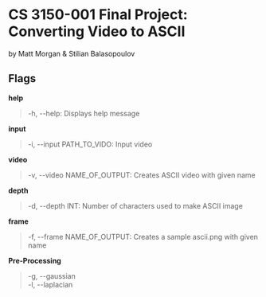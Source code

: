 # CS 3150-001 Final Project: Converting Video to ASCII
by Matt Morgan & Stilian Balasopoulov

## Flags
**help**
>-h, --help: Displays help message

**input**
>-i, --input PATH_TO_VIDO: Input video

**video**
>-v, --video NAME_OF_OUTPUT: Creates ASCII video with given name

**depth**
>-d, --depth INT: Number of characters used to make ASCII image

**frame**
>-f, --frame NAME_OF_OUTPUT: Creates a sample ascii.png with given name

**Pre-Processing**
>-g, --gaussian<br>
>-l, --laplacian
